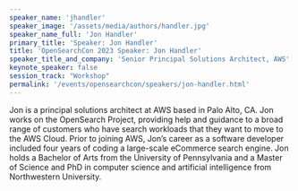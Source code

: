 ```yaml
---
speaker_name: 'jhandler'
speaker_image: '/assets/media/authors/handler.jpg'
speaker_name_full: 'Jon Handler'
primary_title: 'Speaker: Jon Handler'
title: 'OpenSearchCon 2023 Speaker: Jon Handler'
speaker_title_and_company: 'Senior Principal Solutions Architect, AWS'
keynote_speaker: false
session_track: "Workshop"
permalink: '/events/opensearchcon/speakers/jon-handler.html'
---
```


Jon is a principal solutions architect at AWS based in Palo Alto, CA. Jon works on the OpenSearch Project, providing help and guidance to a broad range of customers who have search workloads that they want to move to the AWS Cloud. Prior to joining AWS, Jon’s career as a software developer included four years of coding a large-scale eCommerce search engine. Jon holds a Bachelor of Arts from the University of Pennsylvania and a Master of Science and PhD in computer science and artificial intelligence from Northwestern University.

